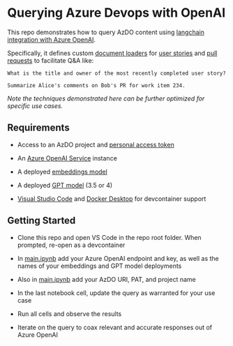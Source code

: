 # Querying Azure Devops with OpenAI

This repo demonstrates how to query AzDO content using [langchain integration with Azure OpenAI](https://python.langchain.com/docs/integrations/chat/azure_chat_openai).

Specifically, it defines custom [document loaders](https://python.langchain.com/docs/modules/data_connection/document_loaders/) for [user stories](./AzdoBacklogLoader.py) and [pull requests](./AzdoPullRequestLoader.py) to facilitate Q&A like:

```
What is the title and owner of the most recently completed user story?
```
```
Summarize Alice's comments on Bob's PR for work item 234.
```

_Note the techniques demonstrated here can be further optimized for specific use cases._

## Requirements

- Access to an AzDO project and [personal access token](https://learn.microsoft.com/en-us/azure/devops/organizations/accounts/use-personal-access-tokens-to-authenticate)

- An [Azure OpenAI Service](https://learn.microsoft.com/en-us/azure/ai-services/openai/overview) instance

- A deployed [embeddings model](https://learn.microsoft.com/en-us/azure/ai-services/openai/concepts/models#embeddings)

- A deployed [GPT model](https://learn.microsoft.com/en-us/azure/ai-services/openai/concepts/models#gpt-4-and-gpt-4-turbo-preview) (3.5 or 4)

- [Visual Studio Code](https://code.visualstudio.com/) and [Docker Desktop](https://www.docker.com/products/docker-desktop/) for devcontainer support

## Getting Started

- Clone this repo and open VS Code in the repo root folder. When prompted, re-open as a devcontainer

- In [main.ipynb](./main.ipynb) add your Azure OpenAI endpoint and key, as well as the names of your embeddings and GPT model deployments

- Also in [main.ipynb](./main.ipynb) add your AzDO URI, PAT, and project name

- In the last notebook cell, update the query as warranted for your use case

- Run all cells and observe the results

- Iterate on the query to coax relevant and accurate responses out of Azure OpenAI